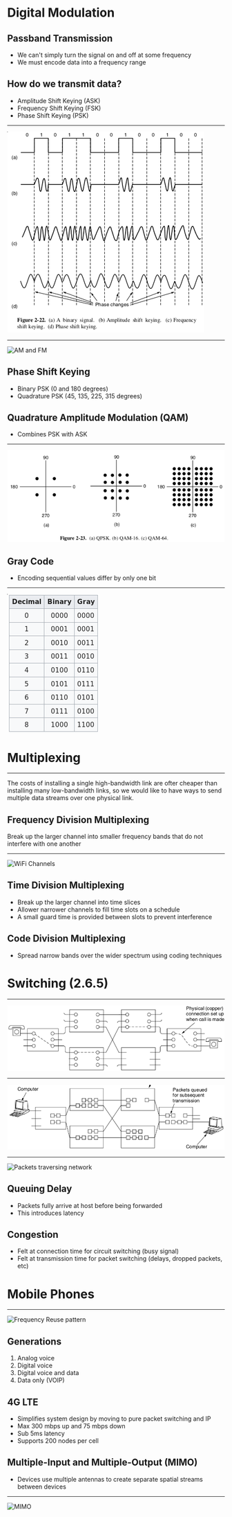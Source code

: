 Digital Modulation
==================

Passband Transmission
---------------------

- We can't simply turn the signal on and off at some frequency
- We must encode data into a frequency range

How do we transmit data?
------------------------

- Amplitude Shift Keying (ASK)
- Frequency Shift Keying (FSK)
- Phase Shift Keying (PSK)

---

![ASK, FSK, and PSK](figures/2-22.png)

---

![AM and FM](https://upload.wikimedia.org/wikipedia/commons/a/a4/Amfm3-en-de.gif)

Phase Shift Keying
------------------

- Binary PSK (0 and 180 degrees)
- Quadrature PSK (45, 135, 225, 315 degrees)

Quadrature Amplitude Modulation (QAM)
-------------------------------------

- Combines PSK with ASK

---

![Contellation Diagrams](figures/2-23.png)

Gray Code
---------

- Encoding sequential values differ by only one bit

---

![Gray Code](figures/gray-code.png)

Multiplexing
============

---

The costs of installing a single high-bandwidth link are ofter cheaper than installing many low-bandwidth links, so we would like to have ways to send multiple data streams over one physical link.

Frequency Division Multiplexing
-------------------------------

Break up the larger channel into smaller frequency bands that do not interfere with one another

---

![WiFi Channels](https://upload.wikimedia.org/wikipedia/commons/thumb/8/8c/2.4_GHz_Wi-Fi_channels_%28802.11b%2Cg_WLAN%29.svg/1280px-2.4_GHz_Wi-Fi_channels_%28802.11b%2Cg_WLAN%29.svg.png)

Time Division Multiplexing
--------------------------

- Break up the larger channel into time slices
- Allower narrower channels to fill time slots on a schedule
- A small guard time is provided between slots to prevent interference

Code Division Multiplexing
--------------------------

- Spread narrow bands over the wider spectrum using coding techniques

Switching (2.6.5)
=================

---

![Circuit Switching](figures/2-42a.png)

---

![Packet Switching](figures/2-42b.png)

---

![Packets traversing network](https://upload.wikimedia.org/wikipedia/commons/f/f6/Packet_Switching.gif)

Queuing Delay
-------------

- Packets fully arrive at host before being forwarded
- This introduces latency

Congestion
----------

- Felt at connection time for circuit switching (busy signal)
- Felt at transmission time for packet switching (delays, dropped packets, etc)

Mobile Phones
=============

---

![Frequency Reuse pattern](https://upload.wikimedia.org/wikipedia/commons/thumb/e/ee/Frequency_reuse.svg/595px-Frequency_reuse.svg.png)

Generations
-----------

1. Analog voice
2. Digital voice
3. Digital voice and data
4. Data only (VOIP)

4G LTE
------

- Simplifies system design by moving to pure packet switching and IP
- Max 300 mbps up and 75 mbps down
- Sub 5ms latency
- Supports 200 nodes per cell

Multiple-Input and Multiple-Output (MIMO)
-----------------------------------------

- Devices use multiple antennas to create separate spatial streams between devices

---

![MIMO](https://upload.wikimedia.org/wikipedia/commons/thumb/f/f1/MIMO_with_building.png/1024px-MIMO_with_building.png)
